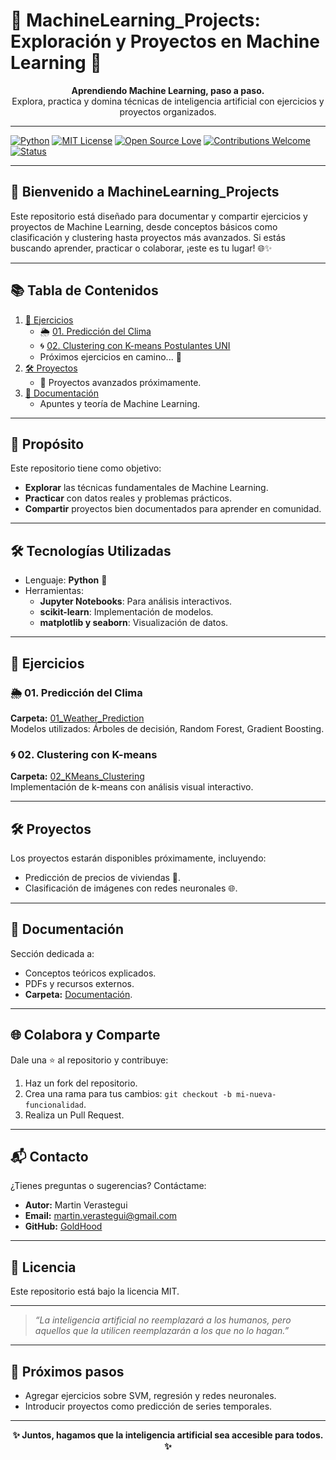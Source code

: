 # 🤖 **MachineLearning_Projects**: Exploración y Proyectos en Machine Learning 🚀

<p align="center">
  <strong>Aprendiendo Machine Learning, paso a paso.</strong><br>
  Explora, practica y domina técnicas de inteligencia artificial con ejercicios y proyectos organizados.
</p>

---

[![Python](https://img.shields.io/badge/Python-3.9+-blue.svg?style=for-the-badge&logo=python)](https://www.python.org/)
[![MIT License](https://img.shields.io/badge/License-MIT-green.svg?style=for-the-badge)](LICENSE)
[![Open Source Love](https://img.shields.io/badge/Open%20Source-%E2%9D%A4-red.svg?style=for-the-badge)]()
[![Contributions Welcome](https://img.shields.io/badge/Contributions-Welcome-brightgreen.svg?style=for-the-badge&logo=github)]()
[![Status](https://img.shields.io/badge/Status-Active-success.svg?style=for-the-badge)]()

---

## 🌟 **Bienvenido a MachineLearning_Projects**

Este repositorio está diseñado para documentar y compartir ejercicios y proyectos de Machine Learning, desde conceptos básicos como clasificación y clustering hasta proyectos más avanzados. Si estás buscando aprender, practicar o colaborar, ¡este es tu lugar! 🌐✨

---

## 📚 **Tabla de Contenidos**

1. [🚀 Ejercicios](#ejercicios)
   - 🌦️ [01. Predicción del Clima](01_Weather_Prediction/)
   - 🌀 [02. Clustering con K-means Postulantes UNI](02_KMeans_Postulantes_UNI/)
   - Próximos ejercicios en camino... 🚧
2. [🛠 Proyectos](#proyectos)
   - 🚀 Proyectos avanzados próximamente.
3. [📖 Documentación](#documentación)
   - Apuntes y teoría de Machine Learning.

---

## 🎯 **Propósito**

Este repositorio tiene como objetivo:
- **Explorar** las técnicas fundamentales de Machine Learning.
- **Practicar** con datos reales y problemas prácticos.
- **Compartir** proyectos bien documentados para aprender en comunidad.

---

## 🛠️ **Tecnologías Utilizadas**

- Lenguaje: **Python** 🐍
- Herramientas:
  - **Jupyter Notebooks**: Para análisis interactivos.
  - **scikit-learn**: Implementación de modelos.
  - **matplotlib y seaborn**: Visualización de datos.

---

## 🚀 **Ejercicios**

### 🌦️ 01. Predicción del Clima
**Carpeta:** [01_Weather_Prediction](01_Weather_Prediction/)  
Modelos utilizados: Árboles de decisión, Random Forest, Gradient Boosting.  

### 🌀 02. Clustering con K-means
**Carpeta:** [02_KMeans_Clustering](02_KMeans_Clustering/)  
Implementación de k-means con análisis visual interactivo.  

---

## 🛠 **Proyectos**

Los proyectos estarán disponibles próximamente, incluyendo:
- Predicción de precios de viviendas 🏡.
- Clasificación de imágenes con redes neuronales 🌐.

---

## 📖 **Documentación**

Sección dedicada a:
- Conceptos teóricos explicados.
- PDFs y recursos externos.
- **Carpeta:** [Documentación](docs/).

---

## 🌐 **Colabora y Comparte**

Dale una ⭐ al repositorio y contribuye:
1. Haz un fork del repositorio.
2. Crea una rama para tus cambios: `git checkout -b mi-nueva-funcionalidad`.
3. Realiza un Pull Request.

---

## 📬 **Contacto**

¿Tienes preguntas o sugerencias? Contáctame:
- **Autor:** Martin Verastegui
- **Email:** martin.verastegui@gmail.com
- **GitHub:** [GoldHood](https://github.com/GoldHood)

---

## 📝 **Licencia**

Este repositorio está bajo la licencia MIT.

---

> *“La inteligencia artificial no reemplazará a los humanos, pero aquellos que la utilicen reemplazarán a los que no lo hagan.”*

---

## 🎯 **Próximos pasos**
- Agregar ejercicios sobre SVM, regresión y redes neuronales.
- Introducir proyectos como predicción de series temporales.

---

<p align="center">
  <strong>✨ Juntos, hagamos que la inteligencia artificial sea accesible para todos. ✨</strong>
</p>
